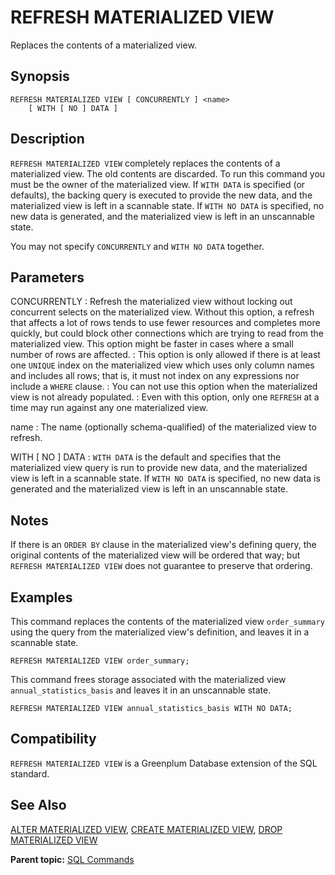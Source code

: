 # REFRESH MATERIALIZED VIEW

Replaces the contents of a materialized view.

## Synopsis

``` {#sql_command_synopsis}
REFRESH MATERIALIZED VIEW [ CONCURRENTLY ] <name>
    [ WITH [ NO ] DATA ]
```

## Description

`REFRESH MATERIALIZED VIEW` completely replaces the contents of a materialized view. The old contents are discarded. To run this command you must be the owner of the materialized view. If `WITH DATA` is specified \(or defaults\), the backing query is executed to provide the new data, and the materialized view is left in a scannable state. If `WITH NO DATA` is specified, no new data is generated, and the materialized view is left in an unscannable state.

You may not specify `CONCURRENTLY` and `WITH NO DATA` together.

## Parameters

CONCURRENTLY
:   Refresh the materialized view without locking out concurrent selects on the materialized view. Without this option, a refresh that affects a lot of rows tends to use fewer resources and completes more quickly, but could block other connections which are trying to read from the materialized view. This option might be faster in cases where a small number of rows are affected.
:   This option is only allowed if there is at least one `UNIQUE` index on the materialized view which uses only column names and includes all rows; that is, it must not index on any expressions nor include a `WHERE` clause.
:   You can not use this option when the materialized view is not already populated.
:   Even with this option, only one `REFRESH` at a time may run against any one materialized view.

name
:   The name \(optionally schema-qualified\) of the materialized view to refresh.

WITH \[ NO \] DATA
:   `WITH DATA` is the default and specifies that the materialized view query is run to provide new data, and the materialized view is left in a scannable state. If `WITH NO DATA` is specified, no new data is generated and the materialized view is left in an unscannable state.

## Notes

If there is an `ORDER BY` clause in the materialized view's defining query, the original contents of the materialized view will be ordered that way; but `REFRESH MATERIALIZED VIEW` does not guarantee to preserve that ordering.


## Examples

This command replaces the contents of the materialized view `order_summary` using the query from the materialized view's definition, and leaves it in a scannable state.

```
REFRESH MATERIALIZED VIEW order_summary;
```

This command frees storage associated with the materialized view `annual_statistics_basis` and leaves it in an unscannable state.

```
REFRESH MATERIALIZED VIEW annual_statistics_basis WITH NO DATA;
```

## Compatibility

`REFRESH MATERIALIZED VIEW` is a Greenplum Database extension of the SQL standard.

## See Also

[ALTER MATERIALIZED VIEW](ALTER_MATERIALIZED_VIEW.html), [CREATE MATERIALIZED VIEW](CREATE_MATERIALIZED_VIEW.html), [DROP MATERIALIZED VIEW](DROP_MATERIALIZED_VIEW.html)

**Parent topic:** [SQL Commands](../sql_commands/sql_ref.html)


